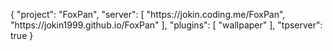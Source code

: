 {
  "project": "FoxPan",
  "server": [
    "https:\/\/jokin.coding.me\/FoxPan",
    "https:\/\/jokin1999.github.io\/FoxPan"
  ],
  "plugins": [
    "wallpaper"
  ],
  "tpserver": true
}
